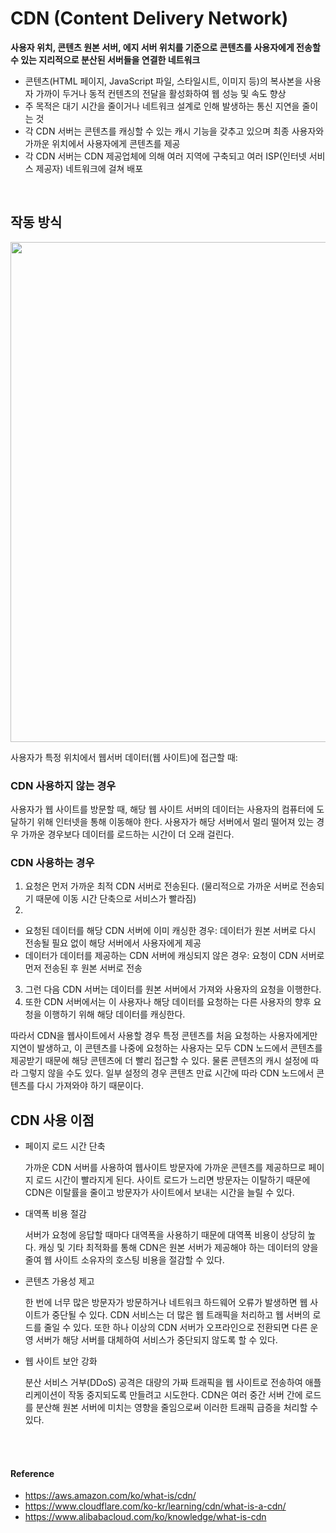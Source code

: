 # CDN (Content Delivery Network)
**사용자 위치, 콘텐츠 원본 서버, 에지 서버 위치를 기준으로 콘텐츠를 사용자에게 전송할 수 있는 지리적으로 분산된 서버들을 연결한 네트워크**
- 콘텐츠(HTML 페이지, JavaScript 파일, 스타일시트, 이미지 등)의 복사본을 사용자 가까이 두거나 동적 컨텐츠의 전달을 활성화하여 웹 성능 및 속도 향상
- 주 목적은 대기 시간을 줄이거나 네트워크 설계로 인해 발생하는 통신 지연을 줄이는 것
- 각 CDN 서버는 콘텐츠를 캐싱할 수 있는 캐시 기능을 갖추고 있으며 최종 사용자와 가까운 위치에서 사용자에게 콘텐츠를 제공 
- 각 CDN 서버는 CDN 제공업체에 의해 여러 지역에 구축되고 여러 ISP(인터넷 서비스 제공자) 네트워크에 걸쳐 배포

<br>

## 작동 방식
<img src="https://img.alicdn.com/tfs/TB1eV4wKa6qK1RjSZFmXXX0PFXa-1149-1328.png_.webp" width="800px">

사용자가 특정 위치에서 웹서버 데이터(웹 사이트)에 접근할 때: 
### CDN 사용하지 않는 경우 
사용자가 웹 사이트를 방문할 때, 해당 웹 사이트 서버의 데이터는 사용자의 컴퓨터에 도달하기 위해 인터넷을 통해 이동해야 한다.
사용자가 해당 서버에서 멀리 떨어져 있는 경우 가까운 경우보다 데이터를 로드하는 시간이 더 오래 걸린다.

### CDN 사용하는 경우 
1. 요청은 먼저 가까운 최적 CDN 서버로 전송된다. (물리적으로 가까운 서버로 전송되기 때문에 이동 시간 단축으로 서비스가 빨라짐)
2. 
- 요청된 데이터를 해당 CDN 서버에 이미 캐싱한 경우: 데이터가 원본 서버로 다시 전송될 필요 없이 해당 서버에서 사용자에게 제공
- 데이터가 데이터를 제공하는 CDN 서버에 캐싱되지 않은 경우: 요청이 CDN 서버로 먼저 전송된 후 원본 서버로 전송 
3. 그런 다음 CDN 서버는 데이터를 원본 서버에서 가져와 사용자의 요청을 이행한다. 
4. 또한 CDN 서버에서는 이 사용자나 해당 데이터를 요청하는 다른 사용자의 향후 요청을 이행하기 위해 해당 데이터를 캐싱한다.

따라서 CDN을 웹사이트에서 사용할 경우 특정 콘텐츠를 처음 요청하는 사용자에게만 지연이 발생하고, 이 콘텐츠를 나중에 요청하는 사용자는 모두 CDN 노드에서 콘텐츠를 제공받기 때문에 해당 콘텐츠에 더 빨리 접근할 수 있다.
물론 콘텐츠의 캐시 설정에 따라 그렇지 않을 수도 있다. 일부 설정의 경우 콘텐츠 만료 시간에 따라 CDN 노드에서 콘텐츠를 다시 가져와야 하기 때문이다.


## CDN 사용 이점
- 페이지 로드 시간 단축

    가까운 CDN 서버를 사용하여 웹사이트 방문자에 가까운 콘텐츠를 제공하므로 페이지 로드 시간이 빨라지게 된다. 
    사이트 로드가 느리면 방문자는 이탈하기 때문에 CDN은 이탈률을 줄이고 방문자가 사이트에서 보내는 시간을 늘릴 수 있다. 

- 대역폭 비용 절감

    서버가 요청에 응답할 때마다 대역폭을 사용하기 때문에 대역폭 비용이 상당히 높다. 캐싱 및 기타 최적화를 통해 CDN은 원본 서버가 제공해야 하는 데이터의 양을 줄여 웹 사이트 소유자의 호스팅 비용을 절감할 수 있다.

- 콘텐츠 가용성 제고

    한 번에 너무 많은 방문자가 방문하거나 네트워크 하드웨어 오류가 발생하면 웹 사이트가 중단될 수 있다.
    CDN 서비스는 더 많은 웹 트래픽을 처리하고 웹 서버의 로드를 줄일 수 있다. 또한 하나 이상의 CDN 서버가 오프라인으로 전환되면 다른 운영 서버가 해당 서버를 대체하여 서비스가 중단되지 않도록 할 수 있다.

- 웹 사이트 보안 강화

    분산 서비스 거부(DDoS) 공격은 대량의 가짜 트래픽을 웹 사이트로 전송하여 애플리케이션이 작동 중지되도록 만들려고 시도한다. CDN은 여러 중간 서버 간에 로드를 분산해 원본 서버에 미치는 영향을 줄임으로써 이러한 트래픽 급증을 처리할 수 있다.


<br><br>

#### Reference
- https://aws.amazon.com/ko/what-is/cdn/
- https://www.cloudflare.com/ko-kr/learning/cdn/what-is-a-cdn/
- https://www.alibabacloud.com/ko/knowledge/what-is-cdn

